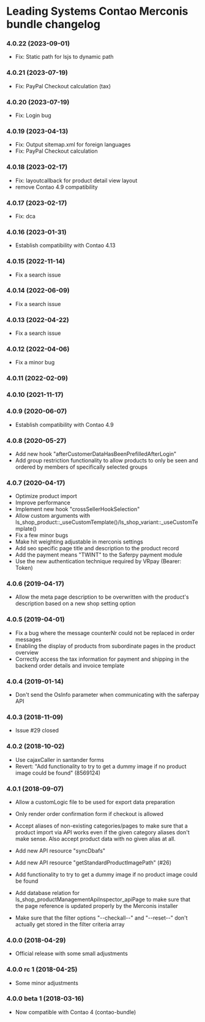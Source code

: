 Leading Systems Contao Merconis bundle changelog
===========================================

### 4.0.22 (2023-09-01)
 * Fix: Static path for lsjs to dynamic path

### 4.0.21 (2023-07-19)
 * Fix: PayPal Checkout calculation (tax)

### 4.0.20 (2023-07-19)
 * Fix: Login bug

### 4.0.19 (2023-04-13)
 * Fix: Output sitemap.xml for foreign languages
 * Fix: PayPal Checkout calculation

### 4.0.18 (2023-02-17)
 * Fix: layoutcallback for product detail view layout
 * remove Contao 4.9 compatibility

### 4.0.17 (2023-02-17)
 * Fix: dca

### 4.0.16 (2023-01-31)
 * Establish compatibility with Contao 4.13

### 4.0.15 (2022-11-14)
 * Fix a search issue

### 4.0.14 (2022-06-09)
 * Fix a search issue

### 4.0.13 (2022-04-22)
 * Fix a search issue

### 4.0.12 (2022-04-06)
 * Fix a minor bug

### 4.0.11 (2022-02-09)

### 4.0.10 (2021-11-17)

### 4.0.9 (2020-06-07)

 * Establish compatibility with Contao 4.9

### 4.0.8 (2020-05-27)

 * Add new hook "afterCustomerDataHasBeenPrefilledAfterLogin"
 * Add group restriction functionality to allow products to only be seen and ordered by members of specifically selected groups

### 4.0.7 (2020-04-17)

 * Optimize product import
 * Improve performance
 * Implement new hook "crossSellerHookSelection"
 * Allow custom arguments with ls_shop_product::_useCustomTemplate()/ls_shop_variant::_useCustomTemplate()
 * Fix a few minor bugs
 * Make hit weighting adjustable in merconis settings
 * Add seo specific page title and description to the product record
 * Add the payment means "TWINT" to the Saferpy payment module
 * Use the new authentication technique required by VRpay (Bearer: Token)


### 4.0.6 (2019-04-17)

 * Allow the meta page description to be overwritten with the product's description based on a new shop setting option


### 4.0.5 (2019-04-01)

 * Fix a bug where the message counterNr could not be replaced in order messages
 * Enabling the display of products from subordinate pages in the product overview
 * Correctly access the tax information for payment and shipping in the backend order details and invoice template


### 4.0.4 (2019-01-14)

 * Don't send the OsInfo parameter when communicating with the saferpay API


### 4.0.3 (2018-11-09)

 * Issue #29 closed


### 4.0.2 (2018-10-02)

 * Use cajaxCaller in santander forms
 * Revert: "Add functionality to try to get a dummy image if no product image could be found" (8569124)


### 4.0.1 (2018-09-07)

 * Allow a customLogic file to be used for export data preparation

 * Only render order confirmation form if checkout is allowed

 * Accept aliases of non-existing categories/pages to make sure that a product import via API
 works even if the given category aliases don't make sense. Also accept product data with no
 given alias at all.

 * Add new API resource "syncDbafs"

 * Add new API resource "getStandardProductImagePath" (#26)

 * Add functionality to try to get a dummy image if no product image could be found

 * Add database relation for ls_shop_productManagementApiInspector_apiPage to make sure that
 the page reference is updated properly by the Merconis installer
 
 * Make sure that the filter options "--checkall--" and "--reset--" don't actually get stored
 in the filter criteria array
 
 
### 4.0.0 (2018-04-29)

 * Official release with some small adjustments
 
 
### 4.0.0 rc 1 (2018-04-25)

 * Some minor adjustments
 
 
### 4.0.0 beta 1 (2018-03-16)

 * Now compatible with Contao 4 (contao-bundle)
